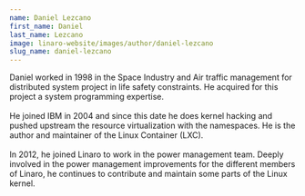 ```yaml
---
name: Daniel Lezcano
first_name: Daniel
last_name: Lezcano
image: linaro-website/images/author/daniel-lezcano
slug_name: daniel-lezcano
---
```


Daniel worked in 1998 in the Space Industry and Air traffic management for distributed system project in life safety constraints. He acquired for this project a system programming expertise. <br /> <br /> He joined IBM in 2004 and since this date he does kernel hacking and pushed upstream the resource virtualization with the namespaces. He is the author and maintainer of the Linux Container (LXC).<br /> <br /> In 2012, he joined Linaro to work in the power management team. Deeply involved in the power management improvements for the different members of Linaro, he continues to contribute and maintain some parts of the Linux kernel.
